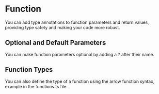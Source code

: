 # Function
You can add type annotations to function parameters and return values, providing type safety and making your code more robust.

## Optional and Default Parameters
You can make function parameters optional by adding a ? after their name.

## Function Types
You can also define the type of a function using the arrow function syntax, example in the functions.ts file. 
